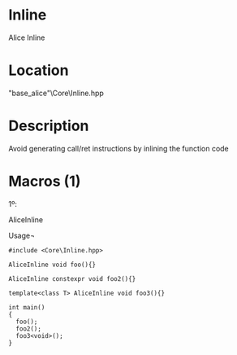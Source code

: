 # Inline
Alice Inline

# Location
"base_alice"\Core\Inline.hpp

# Description
Avoid generating call/ret instructions by inlining the function code

# Macros (1)
1º:

AliceInline

Usage¬
```
#include <Core\Inline.hpp>

AliceInline void foo(){}

AliceInline constexpr void foo2(){}

template<class T> AliceInline void foo3(){}

int main()
{
  foo();
  foo2();
  foo3<void>();
}
```
